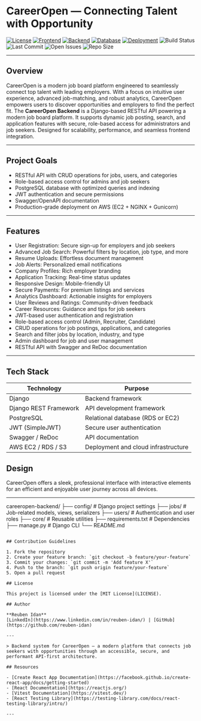 # CareerOpen — Connecting Talent with Opportunity

[![License](https://img.shields.io/badge/license-MIT-blue.svg)](LICENSE)
[![Frontend](https://img.shields.io/badge/frontend-React.js-61dafb?logo=react)](https://reactjs.org/)
[![Backend](https://img.shields.io/badge/backend-Django-092E20?logo=django)](https://www.djangoproject.com/)
[![Database](https://img.shields.io/badge/database-PostgreSQL-336791?logo=postgresql)](https://www.postgresql.org/)
[![Deployment](https://img.shields.io/badge/deployment-AWS-232f3e?logo=amazonaws)](https://aws.amazon.com/)
![Build Status](https://img.shields.io/github/actions/workflow/status/reuben-idan/CareerOpen-App/backend.yml?branch=main)
![Last Commit](https://img.shields.io/github/last-commit/reuben-idan/CareerOpen-App)
![Open Issues](https://img.shields.io/github/issues/reuben-idan/CareerOpen-App)
![Repo Size](https://img.shields.io/github/repo-size/reuben-idan/CareerOpen-App)


---

## Overview

CareerOpen is a modern job board platform engineered to seamlessly connect top talent with leading employers. With a focus on intuitive user experience, advanced job-matching, and robust analytics, CareerOpen empowers users to discover opportunities and employers to find the perfect fit.
The **CareerOpen Backend** is a Django-based RESTful API powering a modern job board platform. It supports dynamic job posting, search, and application features with secure, role-based access for administrators and job seekers. Designed for scalability, performance, and seamless frontend integration.

---

## Project Goals

- RESTful API with CRUD operations for jobs, users, and categories
- Role-based access control for admins and job seekers
- PostgreSQL database with optimized queries and indexing
- JWT authentication and secure permissions
- Swagger/OpenAPI documentation
- Production-grade deployment on AWS (EC2 + NGINX + Gunicorn)

---

## Features

- User Registration: Secure sign-up for employers and job seekers
- Advanced Job Search: Powerful filters by location, job type, and more
- Resume Uploads: Effortless document management
- Job Alerts: Personalized email notifications
- Company Profiles: Rich employer branding
- Application Tracking: Real-time status updates
- Responsive Design: Mobile-friendly UI
- Secure Payments: For premium listings and services
- Analytics Dashboard: Actionable insights for employers
- User Reviews and Ratings: Community-driven feedback
- Career Resources: Guidance and tips for job seekers
- JWT-based user authentication and registration
- Role-based access control (Admin, Recruiter, Candidate)
- CRUD operations for job postings, applications, and categories
- Search and filter jobs by location, industry, and type
- Admin dashboard for job and user management
- RESTful API with Swagger and ReDoc documentation


---
## Tech Stack

| Technology         | Purpose                             |
|--------------------|--------------------------------------|
| Django             | Backend framework                    |
| Django REST Framework | API development framework        |
| PostgreSQL         | Relational database (RDS or EC2)     |
| JWT (SimpleJWT)    | Secure user authentication           |
| Swagger / ReDoc    | API documentation                    |
| AWS EC2 / RDS / S3 | Deployment and cloud infrastructure  |

## Design

CareerOpen offers a sleek, professional interface with interactive elements for an efficient and enjoyable user journey across all devices.

---


careeropen-backend/
├── config/              # Django project settings
├── jobs/                # Job-related models, views, serializers
├── users/               # Authentication and user roles
├── core/                # Reusable utilities
├── requirements.txt     # Dependencies
├── manage.py            # Django CLI
└── README.md
```

## Contribution Guidelines

1. Fork the repository
2. Create your feature branch: `git checkout -b feature/your-feature`
3. Commit your changes: `git commit -m 'Add feature X'`
4. Push to the branch: `git push origin feature/your-feature`
5. Open a pull request

## License

This project is licensed under the [MIT License](LICENSE).

## Author

**Reuben Idan**  
[LinkedIn](https://www.linkedin.com/in/reuben-idan/) | [GitHub](https://github.com/reuben-idan)

---

> Backend system for CareerOpen – a modern platform that connects job seekers with opportunities through an accessible, secure, and performant API-first architecture.

## Resources

- [Create React App Documentation](https://facebook.github.io/create-react-app/docs/getting-started)
- [React Documentation](https://reactjs.org/)
- [Vitest Documentation](https://vitest.dev/)
- [React Testing Library](https://testing-library.com/docs/react-testing-library/intro/)

---
